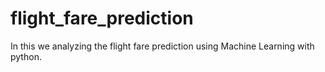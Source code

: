 # flight_fare_prediction
In this we analyzing the flight fare prediction using Machine Learning with python.
